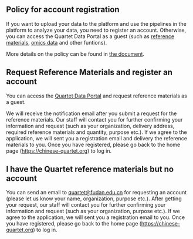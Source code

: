 ## Policy for account registration

If you want to upload your data to the platform and use the pipelines in the platform to analyze your data, you need to register an account. Otherwise, you can access the Quartet Data Portal as a guest (such as [reference materials](https://chinese-quartet.org/#/materials), [omics data](https://www.chinese-quartet.org/#/data/download) and other funtions).

More details on the policy can be found in [the document](../policies/account_registration_policy.md).

## Request Reference Materials and register an account
You can access the [Quartet Data Portal](https://chinese-quartet.org/#/materials) and request reference materials as a guest.

We will receive the notification email after you submit a request for the reference materials. Our staff will contact you for further confirming your information and request (such as your organization, delivery address, required reference materials and quantity, purpose etc.). If we agree to the application, we will sent you a registration email and delivery the reference materials to you. Once you have registered, please go back to the home page (https://chinese-quartet.org) to log in.

## I have the Quartet reference materials but no account

You can send an email to quartet@fudan.edu.cn for requesting an account (please let us know your name, organization, purpose etc.). After getting your request, our staff will contact you for further confirming your information and request (such as your organization, purpose etc.). If we agree to the application, we will sent you a registration email to you. Once you have registered, please go back to the home page (https://chinese-quartet.org) to log in.
